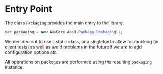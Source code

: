 # Entry Point

The class `Packaging` provides the main entry to the library:

```csharp
var packaging = new AasCore.Aas3.Package.Packaging();
```

We decided not to use a static class, or a singleton to allow for mocking (in client tests) as well as avoid problems in the future if we are to add configuration options *etc*.

All operations on packages are performed using the resulting `packaging` instance.
